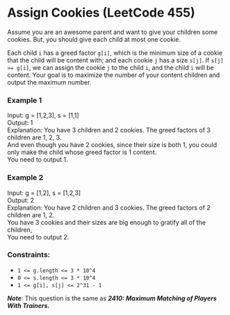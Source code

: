 # Assign Cookies (LeetCode 455)

Assume you are an awesome parent and want to give your children some cookies. But, you should give each child at most one cookie.

Each child ```i``` has a greed factor ```g[i]```, which is the minimum size of a cookie that the child will be content with; and each cookie ```j``` has a size ```s[j]```. If ```s[j] >= g[i]```, we can assign the cookie ```j``` to the child ```i```, and the child ```i``` will be content. Your goal is to maximize the number of your content children and output the maximum number.

### Example 1

Input: g = [1,2,3], s = [1,1]<br>
Output: 1<br>
Explanation: You have 3 children and 2 cookies. The greed factors of 3 children are 1, 2, 3. <br>
And even though you have 2 cookies, since their size is both 1, you could only make the child whose greed factor is 1 content.<br>
You need to output 1.

### Example 2

Input: g = [1,2], s = [1,2,3]<br>
Output: 2<br>
Explanation: You have 2 children and 3 cookies. The greed factors of 2 children are 1, 2. <br>
You have 3 cookies and their sizes are big enough to gratify all of the children, <br>
You need to output 2.

### Constraints:

- ```1 <= g.length <= 3 * 10^4```
- ```0 <= s.length <= 3 * 10^4```
- ```1 <= g[i], s[j] <= 2^31 - 1```

***Note***: This question is the same as ***2410: Maximum Matching of Players With Trainers.***